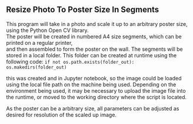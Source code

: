 ## Resize Photo To Poster Size In Segments  
This program will take in a photo and scale it up to an arbitrary poster size, using the Python Open CV library.  
The poster will be created in numbered A4 size segments, which can be printed on a regular printer,  
and then assembled to form the poster on the wall. The segments will be stored in a local folder. This folder can be created at runtime using the following code:
`if not os.path.exists(folder_out):`  
`os.makedirs(folder_out)`

this was created and in Jupyter notebook, so the image could be loaded using the local file path on the machine being used. Depending on the environment being used, it may be necessary to upload the image file into the runtime, or moved to the working directory where the script is located.

As the poster can be a  arbitrary size, all parameters can be adjusted as desired for resolution of the scaled up image.
